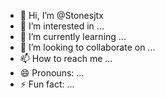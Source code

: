 - 👋 Hi, I’m @Stonesjtx
- 👀 I’m interested in ...
- 🌱 I’m currently learning ...
- 💞️ I’m looking to collaborate on ...
- 📫 How to reach me ...
- 😄 Pronouns: ...
- ⚡ Fun fact: ...

<!---
Stonesjtx/Stonesjtx is a ✨ special ✨ repository because its `README.md` (this file) appears on your GitHub profile.
You can click the Preview link to take a look at your changes.
--->
